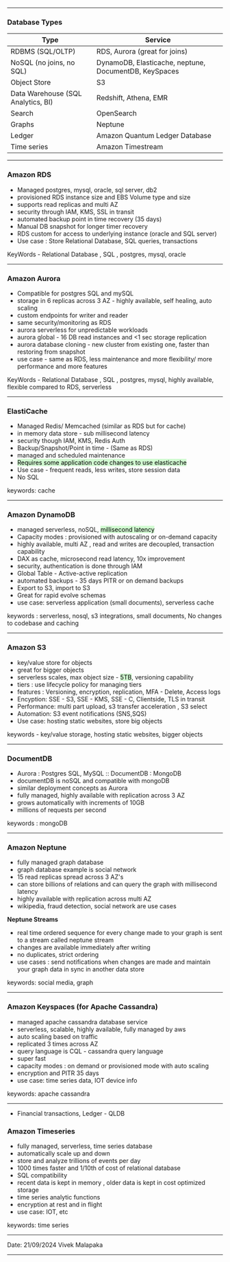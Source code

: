 - - - 
### Database Types

| Type                               | Service                                               |
| ---------------------------------- | ----------------------------------------------------- |
| RDBMS (SQL/OLTP)                   | RDS, Aurora (great for joins)                         |
| NoSQL (no joins, no SQL)           | DynamoDB, Elasticache, neptune, DocumentDB, KeySpaces |
| Object Store                       | S3                                                    |
| Data Warehouse (SQL Analytics, BI) | Redshift, Athena, EMR                                 |
| Search                             | OpenSearch                                            |
| Graphs                             | Neptune                                               |
| Ledger                             | Amazon Quantum Ledger Database                        |
| Time series                        | Amazon Timestream                                     |

---
### Amazon RDS 

- Managed postgres, mysql, oracle, sql server, db2 
- provisioned RDS instance size and EBS Volume type and size
- supports read replicas and multi AZ
- security through IAM, KMS, SSL in transit
- automated backup point in time recovery (35 days)
- Manual DB snapshot for longer timer recovery
- RDS custom for access to underlying instance (oracle and SQL server)
- Use case : Store Relational Database, SQL queries, transactions

KeyWords - Relational Database , SQL , postgres, mysql, oracle

---
### Amazon Aurora

- Compatible for postgres SQL and mySQL 
- storage in 6 replicas across 3 AZ - highly available, self healing, auto scaling
- custom endpoints for writer and reader 
- same security/monitoring as RDS
- aurora serverless for unpredictable workloads
- aurora global - 16 DB read instances and <1 sec storage replication
- aurora database cloning - new cluster from existing one, faster than restoring from snapshot
- use case - same as RDS, less maintenance and more flexibility/ more performance and more features

KeyWords - Relational Database , SQL , postgres, mysql, highly available, flexible compared to RDS, serverless

--- 

### ElastiCache 

- Managed Redis/ Memcached (similar as RDS but for cache)
- in memory data store - sub millisecond latency
- security though IAM, KMS, Redis Auth
- Backup/Snapshot/Point in time - (Same as RDS)
- managed and scheduled maintenance 
- <mark style="background: #BBFABBA6;">Requires some application code changes to use elasticache</mark>
- Use case - frequent reads, less writes, store session data
- No SQL 

keywords: cache

---
### Amazon DynamoDB

- managed serverless, noSQL, <mark style="background: #BBFABBA6;">millisecond latency</mark>
- Capacity modes : provisioned with autoscaling or on-demand capacity
- highly available, multi AZ , read and writes are decoupled, transaction capability
- DAX as cache, microsecond read latency, 10x improvement
- security, authentication is done through IAM 
- Global Table - Active-active replication
- automated backups - 35 days PITR or on demand backups
- Export to S3, import to S3
- Great for rapid evolve schemas 
- use case: serverless application (small documents), serverless cache 

keywords : serverless, nosql, s3 integrations, small documents, No changes to codebase and caching 

---
### Amazon S3

- key/value store for objects
- great for bigger objects
- serverless scales, max object size - <mark style="background: #BBFABBA6;">5TB</mark>, versioning capability
- tiers : use lifecycle policy for managing tiers
- features : Versioning, encryption, replication, MFA - Delete, Access logs
- Encyption: SSE - S3, SSE - KMS, SSE - C, Clientside, TLS in transit
- Performance: multi part upload, s3 transfer acceleration , S3 select
- Automation: S3 event notifications (SNS,SQS)
- Use case: hosting static websites, store big objects

keywords - key/value storage, hosting static websites, bigger objects

--- 
### DocumentDB

- Aurora : Postgres SQL, MySQL :: DocumentDB : MongoDB
- documentDB is noSQL and compatible with mongoDB
- similar deployment concepts as Aurora
- fully managed, highly available with replication across 3 AZ
- grows automatically with increments of 10GB
- millions of requests per second 

keywords : mongoDB

---
### Amazon Neptune 

- fully managed graph database
- graph database example is social network 
- 15 read replicas spread across 3 AZ's
- can store billions of relations and can query the graph with millisecond latency
- highly available with replication across multi AZ
- wikipedia, fraud detection, social network are use cases

**Neptune Streams** 
- real time ordered sequence for every change made to your graph is sent to a stream called neptune stream 
- changes are available immediately after writing 
- no duplicates, strict ordering
- use cases : send notifications when changes are made and maintain your graph data in sync in another data store 

keywords: social media, graph

---
### Amazon Keyspaces (for Apache Cassandra)

- managed apache cassandra database service 
- serverless, scalable, highly available, fully managed by aws
- auto scaling based on traffic
- replicated 3 times across AZ
- query language is CQL - cassandra query language
- super fast
- capacity modes : on demand or provisioned mode with auto scaling 
- encryption and PITR 35 days
- use case: time series data, IOT device info

keywords: apache cassandra 

--- 

- Financial transactions, Ledger - QLDB 

### Amazon Timeseries

- fully managed, serverless, time series database
- automatically scale up and down 
- store and analyze trillions of events per day
- 1000 times faster and 1/10th of cost of relational database
- SQL compatibility 
- recent data is kept in memory , older data is kept in cost optimized storage
- time series analytic functions 
- encryption at rest and in flight
- use case: IOT, etc

keywords: time series 

---

Date: 21/09/2024
Vivek Malapaka

---